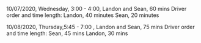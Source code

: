 10/07/2020, Wednesday, 3:00 - 4:00, Landon and Sean, 60 mins
Driver order and time length:
Landon, 40 minutes
Sean, 20 minutes

10/08/2020, Thursday,5:45 - 7:00 , Landon and Sean, 75 mins
Driver order and time length:
Sean, 45 mins
Landon, 30 mins